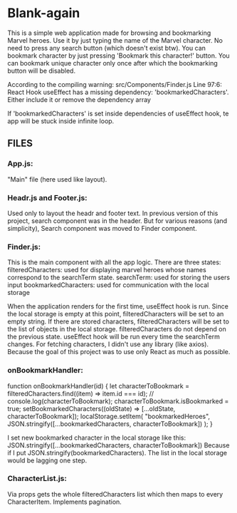 # Blank-again

This is a simple web application made for browsing and bookmarking Marvel heroes.
Use it by just typing the name of the Marvel character. No need to press any search button (which doesn't exist btw).
You can bookmark character by just pressing 'Bookmark this character!' button.
You can bookmark unique character only once after which the bookmarking button will be disabled.

According to the compiling warning:
src/Components/Finder.js
Line 97:6: React Hook useEffect has a missing dependency: 'bookmarkedCharacters'. Either include it or remove the dependency array

If 'bookmarkedCharacters' is set inside dependencies of useEffect hook, te app will be stuck inside infinite loop.

## FILES

### App.js:

"Main" file (here used like layout).

### Headr.js and Footer.js:

Used only to layout the headr and footer text.
In previous version of this project, search component was in the header. But for various reasons (and simplicity), Search component was moved to Finder component.

### Finder.js:

This is the main component with all the app logic.
There are three states:
filteredCharacters: used for displaying marvel heroes whose names correspond to the searchTerm state.
searchTerm: used for storing the users input
bookmarkedCharacters: used for communication with the local storage

When the application renders for the first time, useEffect hook is run. Since the local storage is empty at this point, filteredCharacters will be set to an empty string.
If there are stored characters, filteredCharacters will be set to the list of objects in the local storage. filteredCharacters do not depend on the previous state.
useEffect hook will be run every time the searchTerm changes.
For fetching characters, I didn't use any library (like axios). Because the goal of this project was to use only React as much as possible.

### onBookmarkHandler:

function onBookmarkHandler(id) {
let characterToBookmark = filteredCharacters.find((item) => item.id === id);
// console.log(characterToBookmark);
characterToBookmark.isBookmarked = true;
setBookmarkedCharacters((oldState) => [...oldState, characterToBookmark]);
localStorage.setItem(
"bookmarkedHeroes",
JSON.stringify([...bookmarkedCharacters, characterToBookmark])
);
}

I set new bookmarked character in the local storage like this: JSON.stringify([...bookmarkedCharacters, characterToBookmark])
Because if I put JSON.stringify(bookmarkedCharacters).
The list in the local storage would be lagging one step.

### CharacterList.js:

Via props gets the whole filteredCharacters list which then maps to every CharacterItem. Implements pagination.
